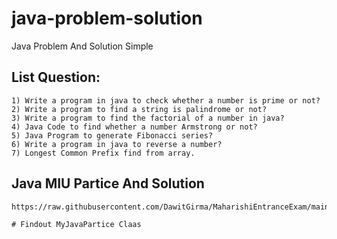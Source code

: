 # java-problem-solution
Java Problem And Solution Simple

## List Question:

    1) Write a program in java to check whether a number is prime or not?
    2) Write a program to find a string is palindrome or not? 
    3) Write a program to find the factorial of a number in java? 
    4) Java Code to find whether a number Armstrong or not? 
    5) Java Program to generate Fibonacci series?
    6) Write a program in java to reverse a number?  
    7) Longest Common Prefix find from array.

## Java MIU Partice And Solution
    https://raw.githubusercontent.com/DawitGirma/MaharishiEntranceExam/main/practise%20questions.pdf

    # Findout MyJavaPartice Claas

    